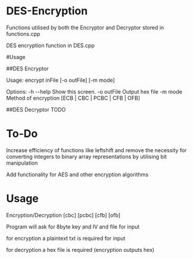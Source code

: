 # DES-Encryption

Functions utilised by both the Encryptor and Decryptor stored in functions.cpp

DES encryption function in DES.cpp 

#Usage

##DES Encryptor

Usage:
    encrypt inFile [-o outFile] [-m mode]

Options:
    -h --help     Show this screen.
    -o outFile    Output hex file
    -m mode       Method of encryption [ECB | CBC | PCBC | CFB | OFB]

##DES Decryptor
TODO

# To-Do

Increase efficiency of functions like leftshift
and remove the necessity for converting integers to binary array representations by utilising bit manipulation

Add functionality for AES and other encryption algorithms

# Usage 

Encryption/Decryption [cbc] [pcbc] [cfb] [ofb]

Program will ask for 8byte key and IV and file for input

for encryption a plaintext txt is required for input 

for decryption a hex file is required (encryption outputs hex)
